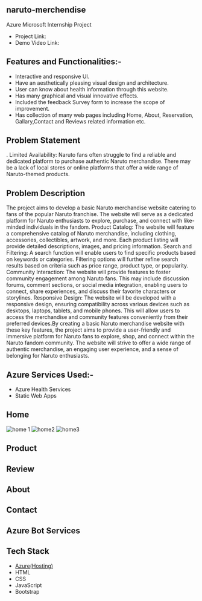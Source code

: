 ## naruto-merchendise
Azure Microsoft Internship Project
- Project Link: 
- Demo Video Link: 

## Features and Functionalities:-
- Interactive and responsive UI.
- Have an aesthetically pleasing visual design and architecture.
- User can know about health information through this website.
- Has many graphical and visual innovative effects.
- Included the feedback Survey form to increase the scope of improvement.
- Has collection of many web pages including Home, About, Reservation, Gallary,Contact and Reviews related information etc.
## Problem Statement
. Limited Availability: Naruto fans often struggle to find a reliable and dedicated platform to purchase authentic Naruto merchandise. There may be a lack of local stores     or online platforms that offer a wide range of Naruto-themed products.

## Problem Description
The project aims to develop a basic Naruto merchandise website catering to fans of the popular Naruto franchise. The website will serve as a dedicated platform for Naruto enthusiasts to explore, purchase, and connect with like-minded individuals in the fandom. Product Catalog: The website will feature a comprehensive catalog of Naruto merchandise, including clothing, accessories, collectibles, artwork, and more. Each product listing will provide detailed descriptions, images, and pricing information.
Search and Filtering: A search function will enable users to find specific products based on keywords or categories. Filtering options will further refine search results based on criteria such as price range, product type, or popularity.
Community Interaction: The website will provide features to foster community engagement among Naruto fans. This may include discussion forums, comment sections, or social media integration, enabling users to connect, share experiences, and discuss their favorite characters or storylines. Responsive Design: The website will be developed with a responsive design, ensuring compatibility across various devices such as desktops, laptops, tablets, and mobile phones. This will allow users to access the merchandise and community features conveniently from their preferred devices.By creating a basic Naruto merchandise website with these key features, the project aims to provide a user-friendly and immersive platform for Naruto fans to explore, shop, and connect within the Naruto fandom community. The website will strive to offer a wide range of authentic merchandise, an engaging user experience, and a sense of belonging for Naruto enthusiasts.
## Azure Services Used:-
- Azure Health Services
- Static Web Apps
## Home
![home 1](https://github.com/Dilliraj-S/naruto-merchendise/assets/132550822/c76624f4-dd64-475f-9e32-47beee44fe9e)
![home2](https://github.com/Dilliraj-S/naruto-merchendise/assets/132550822/758329d2-bc07-4ad4-ba09-dde8e47b5e8b)
![home3](https://github.com/Dilliraj-S/naruto-merchendise/assets/132550822/63394846-241d-4387-9ed0-f7e071286abd)
## Product

## Review

## About

## Contact

## Azure Bot Services

## Tech Stack 

- [Azure(Hosting)](https://azure.microsoft.com/en-in/features/azure-portal/)
- HTML
- CSS
- JavaScript
- Bootstrap
